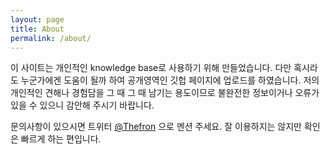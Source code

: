 ```yaml
---
layout: page
title: About
permalink: /about/
---
```

이 사이트는 개인적인 knowledge base로 사용하기 위해 만들었습니다.
다만 혹시라도 누군가에겐 도움이 될까 하여 공개영역인 깃헙 페이지에 업로드를 하였습니다.
저의 개인적인 견해나 경험담을 그 때 그 때 남기는 용도이므로
불완전한 정보이거나 오류가 있을 수 있으니 감안해 주시기 바랍니다.

문의사항이 있으시면 트위터 [@Thefron](http://twitter.com/thefron) 으로 멘션 주세요.
잘 이용하지는 않지만 확인은 빠르게 하는 편입니다.
